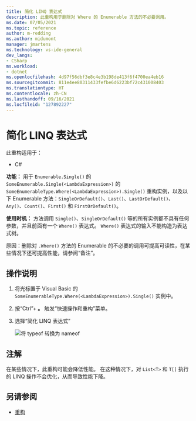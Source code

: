 ```yaml
---
title: 简化 LINQ 表达式
description: 此重构用于删除对 Where 的 Enumerable 方法的不必要调用。
ms.date: 07/05/2021
ms.topic: reference
author: m-redding
ms.author: midumont
manager: jmartens
ms.technology: vs-ide-general
dev_langs:
- CSharp
ms.workload:
- dotnet
ms.openlocfilehash: 4d97f56dbf3e8c4e3b198de413f6f4700ea4eb16
ms.sourcegitcommit: 811e4ee80311433fefbe6d6223bf72c431008403
ms.translationtype: HT
ms.contentlocale: zh-CN
ms.lasthandoff: 09/16/2021
ms.locfileid: "127892227"
---
```

# <a name="simplify-linq-expression"></a>简化 LINQ 表达式

此重构适用于：

- C#

**功能：** 用于 `Enumerable.Single()` 的 `SomeEnumerable.Single(<LambdaExpression>)` 的 `SomeEnumerableType.Where(<LambdaExpression>).Single()` 重构实例，以及以下 Enumerable 方法：`SingleOrDefault()`、`Last()`、`LastOrDefault()`、`Any()`、`Count()`、`First()` 和 `FirstOrDefault()`。

**使用时机：** 方法调用 `Single()`、`SingleOrDefault()` 等的所有实例都不具有任何参数，并且前面有一个 `Where()` 表达式。 `Where()` 表达式的输入不能构造为表达式树。

原因：删除对 `.Where()` 方法的 Enumerable 的不必要的调用可提高可读性，在某些情况下还可提高性能，请参阅“备注”。

## <a name="how-to"></a>操作说明

1. 将光标置于 Visual Basic 的 `SomeEnumerableType.Where(<LambdaExpression>).Single()` 实例中。
2. 按“Ctrl”+ **。** 触发“快速操作和重构”菜单。
3. 选择“简化 LINQ 表达式”

   ![将 typeof 转换为 nameof](media/simplify-linq-expression.png)
   
## <a name="remarks"></a>注解

在某些情况下，此重构可能会降低性能。 在这种情况下，对 `List<T>` 和 `T[]` 执行的 LINQ 操作不会优化，从而导致性能下降。

## <a name="see-also"></a>另请参阅

- [重构](../refactoring-in-visual-studio.md)
